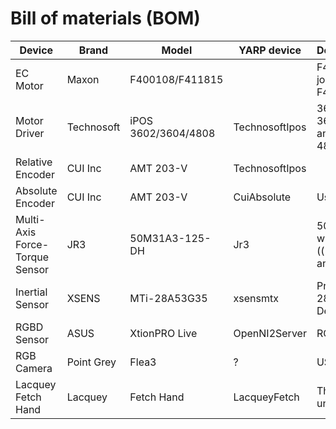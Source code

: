 # Bill of materials (BOM)

Device | Brand | Model | YARP device | Desciption/Comments
---|---|---|---|---
EC Motor|Maxon|F400108/F411815||F400108 -> wrists joints and axial legs<br/> F411815 -> the rest
Motor Driver|Technosoft|iPOS 3602/3604/4808|TechnosoftIpos|3602 -> front wrist<br/>3604 -> all except legs and trunk<br/>4808 -> legs and trunk
Relative Encoder|CUI Inc|AMT 203-V|TechnosoftIpos|
Absolute Encoder|CUI Inc|AMT 203-V|CuiAbsolute|Uses PIC18F2580
Multi-Axis Force-Torque Sensor|JR3|50M31A3-125-DH|Jr3|50M31A3-125-DH -> wrist<br/>((( unknown ))) -> ankle
Inertial Sensor|XSENS|MTi-28A53G35|xsensmtx|Product ID: MTi-28A53G35<br/> Device ID: 00305355<br/>
RGBD Sensor|ASUS|XtionPRO Live|OpenNI2Server|RGB and Depth Sensor
RGB Camera|Point Grey|Flea3|?|USB3
Lacquey Fetch Hand|Lacquey|Fetch Hand|LacqueyFetch|Three finger underactuated
